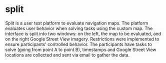 # split

Split is a user test platform to evaluate navigation maps. The platform evaluates user behavior when solving tasks using the custom map.
The interface is split into two windows: on the left, the map to be evaluated, and on the right Google Street View imagery. Restrictions were implemented to ensure participants' controlled behavior. The participants have tasks to solve (going from point A to point B), timestamps and Google Street View locations are collected and sent via email to gather the data.

